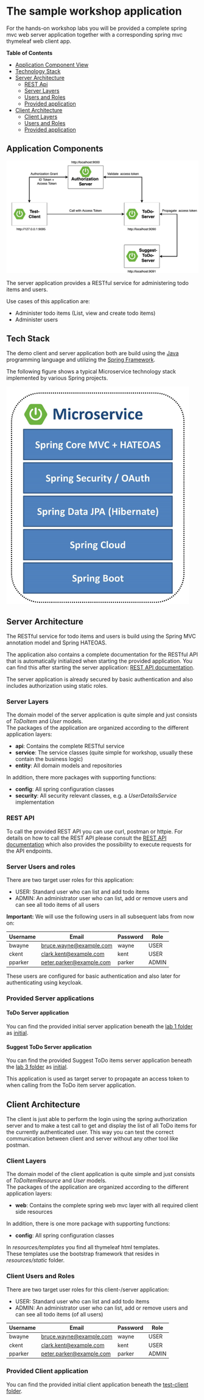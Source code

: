 # The sample workshop application

For the hands-on workshop labs you will be provided a complete spring mvc web server application together
with a corresponding spring mvc thymeleaf web client app.    

__Table of Contents__

* [Application Component View](#application-components)
* [Technology Stack](#tech-stack)
* [Server Architecture](#server-architecture)
  * [REST Api](#rest-api)
  * [Server Layers](#server-layers)
  * [Users and Roles](#server-users-and-roles)
  * [Provided application](#provided-server-application)
* [Client Architecture](#client-architecture)
  * [Client Layers](#client-layers)
  * [Users and Roles](#client-users-and-roles)
  * [Provided application](#provided-client-application)

## Application Components

![Workshop Architecture](../docs/images/demo-architecture.png)

The server application provides a RESTful service for administering todo items and users.

Use cases of this application are:

* Administer todo items (List, view and create todo items)
* Administer users 

## Tech Stack

The demo client and server application both are build using the [Java](https://adoptopenjdk.net/) programming language and utilizing
the [Spring Framework](https://spring.io).

The following figure shows a typical Microservice technology stack implemented by various Spring projects.

![Workshop Tech Stack](images/spring_tech_stack.png)

## Server Architecture

The RESTful service for todo items and users is build using the Spring MVC annotation model and Spring HATEOAS.

The application also contains a complete documentation for the RESTful API that is automatically 
initialized when starting the provided application. You can find this after starting the server application: [REST API documentation](http://localhost:9090/swagger-ui.html).

The server application is already secured by basic authentication and also includes authorization using static roles. 

### Server Layers

The domain model of the server application is quite simple and just consists of _ToDoItem_ and _User_ models.   
The packages of the application are organized according to the different application layers:

* __api__: Contains the complete RESTful service
* __service__: The service classes (quite simple for workshop, usually these contain the business logic)
* __entity__: All domain models and repositories

In addition, there more packages with supporting functions:

* __config__: All spring configuration classes
* __security__: All security relevant classes, e.g. a _UserDetailsService_ implementation

### REST API

To call the provided REST API you can use curl, postman or httpie. 
For details on how to call the REST API please consult the [REST API documentation](http://localhost:9090/swagger-ui.html) 
which also provides the possibility to execute requests for the API endpoints.

### Server Users and roles

There are two target user roles for this application:

* USER: Standard user who can list and add todo items
* ADMIN: An administrator user who can list, add or remove users and can see all todo items of all users

__Important:__ We will use the following users in all subsequent labs from now on:

| Username | Email                    | Password | Role   |
| ---------| ------------------------ | -------- |--------|
| bwayne   | bruce.wayne@example.com  | wayne    | USER   |
| ckent    | clark.kent@example.com   | kent     | USER   |
| pparker  | peter.parker@example.com | parker   | ADMIN  |

These users are configured for basic authentication and also later for authenticating using keycloak.

### Provided Server applications

#### ToDo Server application

You can find the provided initial server application beneath the [lab 1 folder](../lab1) as 
[initial](../lab1/initial).

#### Suggest ToDo Server application

You can find the provided Suggest ToDo items server application beneath the [lab 3 folder](../lab3) as
[initial](../lab3/other).

This application is used as target server to propagate an access token to when calling from the ToDo item server application.

## Client Architecture

The client is just able to perform the login using the spring authorization server and to make a test call to get and display the list of all ToDo items for the currently authenticated user. This way you can test the correct communication between client and server without any other tool like postman.

### Client Layers

The domain model of the client application is quite simple and just consists of _ToDoItemResource_ and _User_ models.   
The packages of the application are organized according to the different application layers:

* __web__: Contains the complete spring web mvc layer with all required client side resources

In addition, there is one more package with supporting functions:

* __config__: All spring configuration classes

In _resources/templates_ you find all thymeleaf html templates.  
These templates use the bootstrap framework that resides 
in _resources/static_ folder.

### Client Users and Roles

There are two target user roles for this client-/server application:

* USER: Standard user who can list and add todo items
* ADMIN: An administrator user who can list, add or remove users and can see all todo items (of all users)

| Username | Email                    | Password | Role   |
| ---------| ------------------------ | -------- |--------|
| bwayne   | bruce.wayne@example.com  | wayne    | USER   |
| ckent    | clark.kent@example.com   | kent     | USER   |
| pparker  | peter.parker@example.com | parker   | ADMIN  |

### Provided Client application

You can find the provided initial client application beneath the [test-client folder](../test-client).

